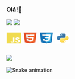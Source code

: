 ### Olá!👋

<div>
  <img height="180em" src="https://github-readme-stats.vercel.app/api?username=lore-diniz&show_icons=true&theme=radical"/>
   <img height="180em" src="https://github-readme-stats.vercel.app/api/top-langs/?username=lore-diniz&layout=compact&theme=radical"
</div>

<div style="display: inline_block"><br>
  <img align="center" alt="L-Js" height="30" width="40" src="https://raw.githubusercontent.com/devicons/devicon/master/icons/javascript/javascript-plain.svg">
  <img align="center" alt="L-HTML" height="30" width="40" src="https://raw.githubusercontent.com/devicons/devicon/master/icons/html5/html5-original.svg">
  <img align="center" alt="L-CSS" height="30" width="40" src="https://raw.githubusercontent.com/devicons/devicon/master/icons/css3/css3-original.svg">
  <img align="center" alt="L-Python" height="30" width="40" src="https://raw.githubusercontent.com/devicons/devicon/master/icons/python/python-original.svg">
</div>

##

<div>
   <a href="https://instagram.com/_l0r3xx" target="_blank"><img src="https://img.shields.io/badge/-Instagram-%23E4405F?style=for-the-badge&logo=instagram&logoColor=white" target="_blank"></a>
</div>

 ![Snake animation](https://github.com/lore-diniz/lore-diniz/blob/output/github-contribution-grid-snake.svg)

